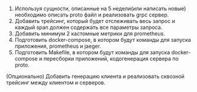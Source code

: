 1. Используя сущности, описанные на 5 недели(или написать новые) необходимо описать proto файл и реализовать grpc сервер.
2. Добавить трейсинг, который будет отслеживать весь запрос и каждый span должен содержать все параметры запроса.
3. Добавить минимум 2 кастомные метрики для prometheus. 
4. Подготовить docker-compose, в котором будут команды для запуска приложения, prometheus и jaeger.
5. Подготовить Makefile, в котором будут команды для запуска docker-compose и пересборки приложений, кодогенерация сервера по proto.

(Опционально) Добавить генерацию клиента и реализовать сквозной трейсинг между клиентом и серверов.
